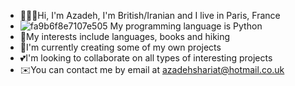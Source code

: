 - 👩🏻‍💻Hi, I'm Azadeh, I'm British/Iranian and I live in Paris, France
- ![fa9b6f8e7107e505](https://user-images.githubusercontent.com/72256976/132005304-15d4f567-489c-4f2c-882b-0069cc164d15.png) My programming language is Python
- 🌱My interests include languages, books and hiking
- 🍄I'm currently creating some of my own projects
- 💕I'm looking to collaborate on all types of interesting projects
- ✉️You can contact me by email at azadehshariat@hotmail.co.uk

